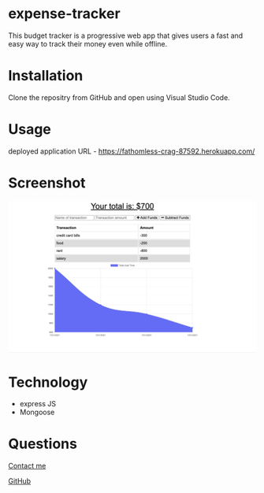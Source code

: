 # expense-tracker

This budget tracker is a progressive web app that gives users a fast and easy way to track their money even while offline.

# Installation

Clone the repositry from GitHub and open using Visual Studio Code.

# Usage

deployed application URL - https://fathomless-crag-87592.herokuapp.com/

# Screenshot

![get tag by id](public/images/screenshot.png)

# Technology
* express JS
* Mongoose

# Questions
[Contact me](chitra.iyer00@gmail.com)

[GitHub](https://github.com/ciyer87)

